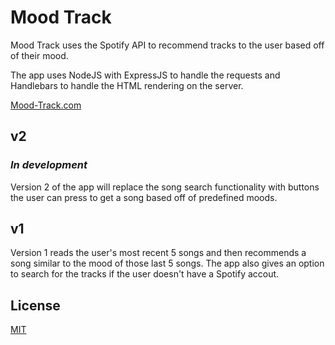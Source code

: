 # Mood Track

Mood Track uses the Spotify API to recommend tracks to the user based off of their mood.

The app uses NodeJS with ExpressJS to handle the requests and Handlebars to handle the HTML rendering on the server.

[Mood-Track.com](https://www.mood-track.com)

## v2

### ***In development***

Version 2 of the app will replace the song search functionality with buttons the user can press to get a song based off of predefined moods.

## v1

Version 1 reads the user's most recent 5 songs and then recommends a song similar to the mood of those last 5 songs. The app also gives an option to search for the tracks if the user doesn't have a Spotify accout.

## License
[MIT](https://choosealicense.com/licenses/mit/)
